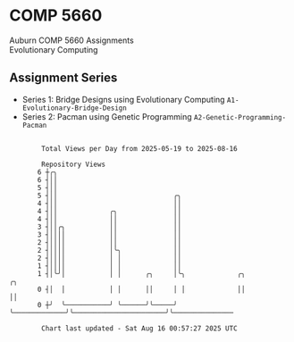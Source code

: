 # COMP 5660
Auburn COMP 5660 Assignments  
Evolutionary Computing

## Assignment Series
- Series 1: Bridge Designs using Evolutionary Computing `A1-Evolutionary-Bridge-Design`
- Series 2: Pacman using Genetic Programming `A2-Genetic-Programming-Pacman`

```

        Total Views per Day from 2025-05-19 to 2025-08-16

        Repository Views
       6 ┼╭╮
       6 ┤││
       5 ┤││
       5 ┤││                             ╭╮
       4 ┤││                             ││
       4 ┤││             ╭╮              ││
       4 ┤││             ││              ││
       3 ┤││╭╮           ││              ││
       3 ┤││││           ││              ││
       2 ┤││││           ││              ││
       2 ┤││││           │╰╮             ││
       2 ┤││││           │ │             ││
       1 ┤││││           │ │             ││
       1 ┤│╰╯│           │ │      ╭╮     │╰╮             ╭╮                       ╭╮
       0 ┤│  │           │ │      ││     │ │             ││                       ││
       0 ┼╯  ╰───────────╯ ╰──────╯╰─────╯ ╰─────────────╯╰───────────────────────╯╰───────────────

        Chart last updated - Sat Aug 16 00:57:27 2025 UTC
        
```
